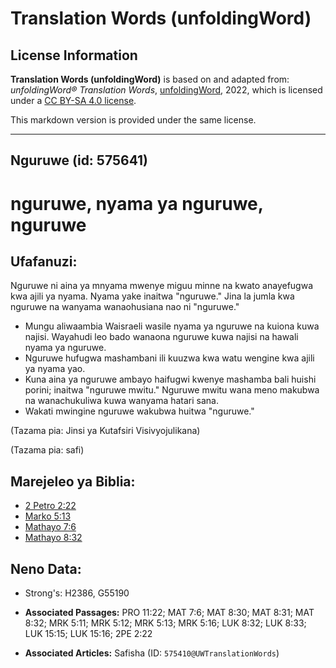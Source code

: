 # Translation Words (unfoldingWord)

## License Information

**Translation Words (unfoldingWord)** is based on and adapted from: _unfoldingWord® Translation Words_, [unfoldingWord](https://unfoldingword.org/utw), 2022, which is licensed under a [CC BY-SA 4.0 license](https://creativecommons.org/licenses/by-sa/4.0/legalcode.en).

This markdown version is provided under the same license.



--------------------------------

## Nguruwe (id: 575641)

nguruwe, nyama ya nguruwe, nguruwe
==================================

Ufafanuzi:
----------

Nguruwe ni aina ya mnyama mwenye miguu minne na kwato anayefugwa kwa ajili ya nyama. Nyama yake inaitwa "nguruwe." Jina la jumla kwa nguruwe na wanyama wanaohusiana nao ni "nguruwe."

* Mungu aliwaambia Waisraeli wasile nyama ya nguruwe na kuiona kuwa najisi. Wayahudi leo bado wanaona nguruwe kuwa najisi na hawali nyama ya nguruwe.
* Nguruwe hufugwa mashambani ili kuuzwa kwa watu wengine kwa ajili ya nyama yao.
* Kuna aina ya nguruwe ambayo haifugwi kwenye mashamba bali huishi porini; inaitwa "nguruwe mwitu." Nguruwe mwitu wana meno makubwa na wanachukuliwa kuwa wanyama hatari sana.
* Wakati mwingine nguruwe wakubwa huitwa "nguruwe."

(Tazama pia: Jinsi ya Kutafsiri Visivyojulikana)

(Tazama pia: safi)

Marejeleo ya Biblia:
--------------------

* [2 Petro 2:22](https://ref.ly/2Pet2:22)
* [Marko 5:13](https://ref.ly/Mark5:13)
* [Mathayo 7:6](https://ref.ly/Matt7:6)
* [Mathayo 8:32](https://ref.ly/Matt8:32)

Neno Data:
----------

* Strong's: H2386, G55190

* **Associated Passages:** PRO 11:22; MAT 7:6; MAT 8:30; MAT 8:31; MAT 8:32; MRK 5:11; MRK 5:12; MRK 5:13; MRK 5:16; LUK 8:32; LUK 8:33; LUK 15:15; LUK 15:16; 2PE 2:22
* **Associated Articles:** Safisha (ID: `575410@UWTranslationWords`)

